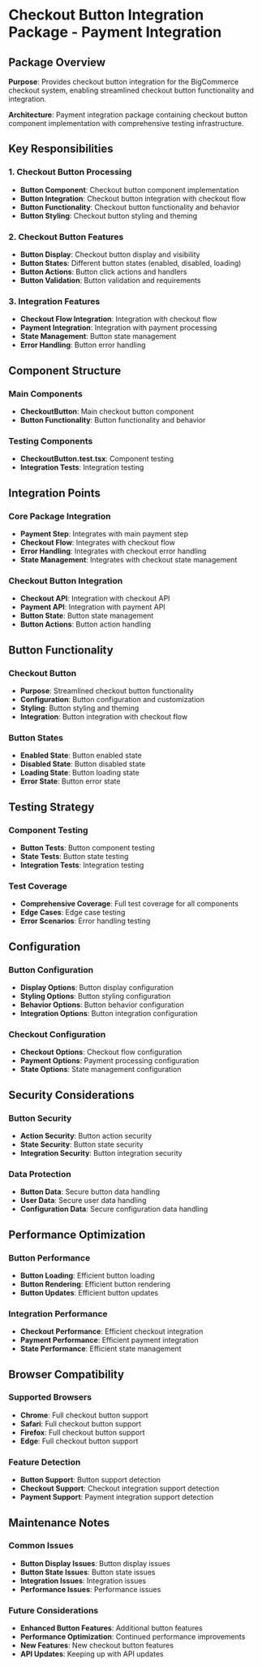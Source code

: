 # Checkout Button Integration Package - Payment Integration

## Package Overview

**Purpose**: Provides checkout button integration for the BigCommerce checkout system, enabling streamlined checkout button functionality and integration.

**Architecture**: Payment integration package containing checkout button component implementation with comprehensive testing infrastructure.

## Key Responsibilities

### 1. Checkout Button Processing
- **Button Component**: Checkout button component implementation
- **Button Integration**: Checkout button integration with checkout flow
- **Button Functionality**: Checkout button functionality and behavior
- **Button Styling**: Checkout button styling and theming

### 2. Checkout Button Features
- **Button Display**: Checkout button display and visibility
- **Button States**: Different button states (enabled, disabled, loading)
- **Button Actions**: Button click actions and handlers
- **Button Validation**: Button validation and requirements

### 3. Integration Features
- **Checkout Flow Integration**: Integration with checkout flow
- **Payment Integration**: Integration with payment processing
- **State Management**: Button state management
- **Error Handling**: Button error handling

## Component Structure

### Main Components
- **CheckoutButton**: Main checkout button component
- **Button Functionality**: Button functionality and behavior

### Testing Components
- **CheckoutButton.test.tsx**: Component testing
- **Integration Tests**: Integration testing

## Integration Points

### Core Package Integration
- **Payment Step**: Integrates with main payment step
- **Checkout Flow**: Integrates with checkout flow
- **Error Handling**: Integrates with checkout error handling
- **State Management**: Integrates with checkout state management

### Checkout Button Integration
- **Checkout API**: Integration with checkout API
- **Payment API**: Integration with payment API
- **Button State**: Button state management
- **Button Actions**: Button action handling

## Button Functionality

### Checkout Button
- **Purpose**: Streamlined checkout button functionality
- **Configuration**: Button configuration and customization
- **Styling**: Button styling and theming
- **Integration**: Button integration with checkout flow

### Button States
- **Enabled State**: Button enabled state
- **Disabled State**: Button disabled state
- **Loading State**: Button loading state
- **Error State**: Button error state

## Testing Strategy

### Component Testing
- **Button Tests**: Button component testing
- **State Tests**: Button state testing
- **Integration Tests**: Integration testing

### Test Coverage
- **Comprehensive Coverage**: Full test coverage for all components
- **Edge Cases**: Edge case testing
- **Error Scenarios**: Error handling testing

## Configuration

### Button Configuration
- **Display Options**: Button display configuration
- **Styling Options**: Button styling configuration
- **Behavior Options**: Button behavior configuration
- **Integration Options**: Button integration configuration

### Checkout Configuration
- **Checkout Options**: Checkout flow configuration
- **Payment Options**: Payment processing configuration
- **State Options**: State management configuration

## Security Considerations

### Button Security
- **Action Security**: Button action security
- **State Security**: Button state security
- **Integration Security**: Button integration security

### Data Protection
- **Button Data**: Secure button data handling
- **User Data**: Secure user data handling
- **Configuration Data**: Secure configuration data handling

## Performance Optimization

### Button Performance
- **Button Loading**: Efficient button loading
- **Button Rendering**: Efficient button rendering
- **Button Updates**: Efficient button updates

### Integration Performance
- **Checkout Performance**: Efficient checkout integration
- **Payment Performance**: Efficient payment integration
- **State Performance**: Efficient state management

## Browser Compatibility

### Supported Browsers
- **Chrome**: Full checkout button support
- **Safari**: Full checkout button support
- **Firefox**: Full checkout button support
- **Edge**: Full checkout button support

### Feature Detection
- **Button Support**: Button support detection
- **Checkout Support**: Checkout integration support detection
- **Payment Support**: Payment integration support detection

## Maintenance Notes

### Common Issues
- **Button Display Issues**: Button display issues
- **Button State Issues**: Button state issues
- **Integration Issues**: Integration issues
- **Performance Issues**: Performance issues

### Future Considerations
- **Enhanced Button Features**: Additional button features
- **Performance Optimization**: Continued performance improvements
- **New Features**: New checkout button features
- **API Updates**: Keeping up with API updates
